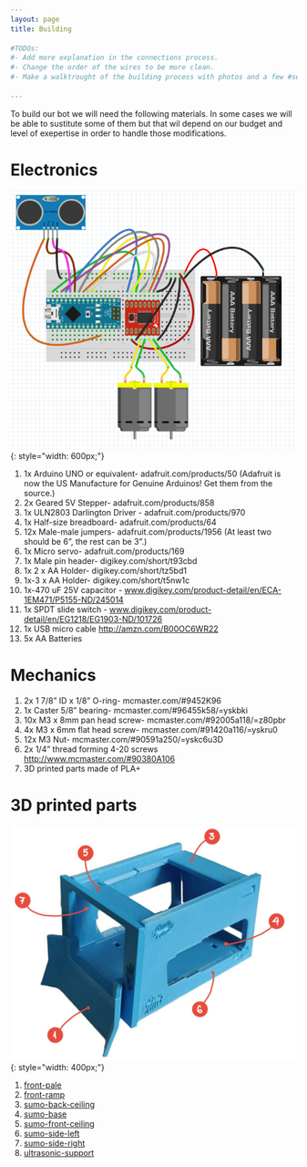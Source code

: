 ```yaml
---
layout: page
title: Building

#TODOs:
#- Add more explanation in the connections process. 
#- Change the order of the wires to be more clean.
#- Make a walktrought of the building process with photos and a few #sentences.

---
```


To build our bot we will need the following materials. In some cases we will be able to sustitute some of them but that wil depend on our budget and level of exepertise in order to handle those modifications.

# Electronics

![SumoBot connections](assets/connections.png){: style="width: 600px;"}

1. 1x Arduino UNO or equivalent- adafruit.com/products/50 (Adafruit is now the US Manufacture for Genuine Arduinos! Get them from the source.)
1. 2x Geared 5V Stepper- adafruit.com/products/858
1. 1x ULN2803 Darlington Driver - adafruit.com/products/970
1. 1x Half-size breadboard- adafruit.com/products/64
1. 12x Male-male jumpers- adafruit.com/products/1956 (At least two should be 6”, the rest can be 3”.)
1. 1x Micro servo- adafruit.com/products/169
1. 1x Male pin header- digikey.com/short/t93cbd
1. 1x 2 x AA Holder- digikey.com/short/tz5bd1
1. 1x-3 x AA Holder- digikey.com/short/t5nw1c
1. 1x-470 uF 25V capacitor - www.digikey.com/product-detail/en/ECA-1EM471/P5155-ND/245014
1. 1x SPDT slide switch - www.digikey.com/product-detail/en/EG1218/EG1903-ND/101726
1. 1x USB micro cable http://amzn.com/B00OC6WR22
1. 5x AA Batteries

# Mechanics
1. 2x 1 7/8” ID x 1/8” O-ring- mcmaster.com/#9452K96
1. 1x Caster 5/8” bearing- mcmaster.com/#96455k58/=yskbki
1. 10x M3 x 8mm pan head screw- mcmaster.com/#92005a118/=z80pbr
1. 4x M3 x 6mm flat head screw- mcmaster.com/#91420a116/=yskru0
1. 12x M3 Nut- mcmaster.com/#90591a250/=yskc6u3D
1. 2x 1/4” thread forming 4-20 screws http://www.mcmaster.com/#90380A106
1. 3D printed parts made of PLA+

# 3D printed parts

![SumoBot build](assets/chasis_guide_parts.jpeg){: style="width: 400px;"}

1. [front-pale](https://github.com/MarceJara/FutureBot-MiniSumoBot/blob/gh-pages/assets/3d_models/front_pale.stl)
1. [front-ramp](https://github.com/MarceJara/FutureBot-MiniSumoBot/blob/gh-pages/assets/3d_models/front_ramp.stl)
1. [sumo-back-ceiling](https://github.com/MarceJara/FutureBot-MiniSumoBot/blob/gh-pages/assets/3d_models/sumo_back_ceiling.stl)
1. [sumo-base](https://github.com/MarceJara/FutureBot-MiniSumoBot/blob/gh-pages/assets/3d_models/sumo_base.stl)
1. [sumo-front-ceiling](https://github.com/MarceJara/FutureBot-MiniSumoBot/blob/gh-pages/assets/3d_models/sumo_front_ceiling.stl)
1. [sumo-side-left](https://github.com/MarceJara/FutureBot-MiniSumoBot/blob/gh-pages/assets/3d_models/sumo_side_left.stl)
1. [sumo-side-right](https://github.com/MarceJara/FutureBot-MiniSumoBot/blob/gh-pages/assets/3d_models/sumo_side_right.stl)
1. [ultrasonic-support](https://github.com/MarceJara/FutureBot-MiniSumoBot/blob/gh-pages/assets/3d_models/ultrasonic_support.stl)


